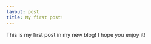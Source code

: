 ```yaml
---
layout: post
title: My first post!
---
```


This is my first post in my new blog! I hope you enjoy it! 
